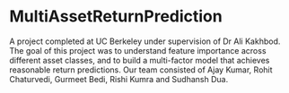 # MultiAssetReturnPrediction
A project completed at UC Berkeley under supervision of Dr Ali Kakhbod. The goal of this project was to understand feature importance across different asset classes, and to build a multi-factor model that achieves reasonable return predictions. Our team consisted of Ajay Kumar, Rohit Chaturvedi, Gurmeet Bedi, Rishi Kumra and Sudhansh Dua.
